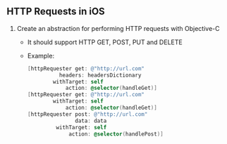 ## HTTP Requests in iOS

1. Create an abstraction for performing HTTP requests with Objective-C
    * It should support HTTP GET, POST, PUT and DELETE
    * Example:

        ```objective-c
        [httpRequester get: @"http://url.com" 
                  headers: headersDictionary
                withTarget: self
                    action: @selector(handleGet)]
        [httpRequester get: @"http://url.com" 
                withTarget: self
                    action: @selector(handleGet)]
        [httpRequester post: @"http://url.com" 
                       data: data
                 withTarget: self
                     action: @selector(handlePost)]
        ```

